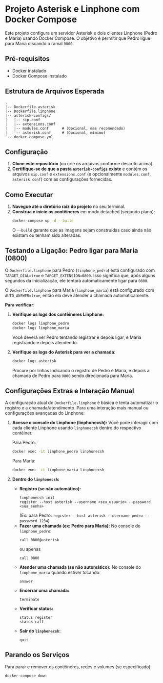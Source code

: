 # Projeto Asterisk e Linphone com Docker Compose

Este projeto configura um servidor Asterisk e dois clientes Linphone (Pedro e Maria) usando Docker Compose. O objetivo é permitir que Pedro ligue para Maria discando o ramal `0800`.

## Pré-requisitos

* Docker instalado
* Docker Compose instalado

## Estrutura de Arquivos Esperada

```
.
|-- Dockerfile.asterisk
|-- Dockerfile.linphone
|-- asterisk-configs/
|   |-- sip.conf
|   |-- extensions.conf
|   |-- modules.conf      # (Opcional, mas recomendado)
|   `-- asterisk.conf     # (Opcional, mínimo)
`-- docker-compose.yml
```

## Configuração

1.  **Clone este repositório** (ou crie os arquivos conforme descrito acima).
2.  **Certifique-se de que a pasta `asterisk-configs` existe** e contém os arquivos `sip.conf` e `extensions.conf` (e opcionalmente `modules.conf`, `asterisk.conf`) com as configurações fornecidas.

## Como Executar

1.  **Navegue até o diretório raiz do projeto** no seu terminal.
2.  **Construa e inicie os contêineres** em modo detached (segundo plano):
    ```bash
    docker-compose up -d --build
    ```
    O `--build` garante que as imagens sejam construídas caso ainda não existam ou tenham sido alteradas.

## Testando a Ligação: Pedro ligar para Maria (0800)

O `Dockerfile.linphone` para Pedro (`linphone_pedro`) está configurado com `TARGET_DIAL=true` e `TARGET_EXTENSION=0800`. Isso significa que, após alguns segundos da inicialização, ele tentará automaticamente ligar para `0800`.

O `Dockerfile.linphone` para Maria (`linphone_maria`) está configurado com `AUTO_ANSWER=true`, então ela deve atender a chamada automaticamente.

**Para verificar:**

1.  **Verifique os logs dos contêineres Linphone:**
    ```bash
    docker logs linphone_pedro
    docker logs linphone_maria
    ```
    Você deverá ver Pedro tentando registrar e depois ligar, e Maria registrando e depois atendendo.

2.  **Verifique os logs do Asterisk para ver a chamada:**
    ```bash
    docker logs asterisk
    ```
    Procure por linhas indicando o registro de Pedro e Maria, e depois a chamada de Pedro para `0800` sendo direcionada para Maria.

## Configurações Extras e Interação Manual

A configuração atual do `Dockerfile.linphone` é básica e tenta automatizar o registro e a chamada/atendimento. Para uma interação mais manual ou configurações avançadas do Linphone:

1.  **Acesse o console do Linphone (linphonecsh):**
    Você pode interagir com cada cliente Linphone usando `linphonecsh` dentro do respectivo contêiner.

    Para Pedro:
    ```bash
    docker exec -it linphone_pedro linphonecsh
    ```
    Para Maria:
    ```bash
    docker exec -it linphone_maria linphonecsh
    ```

2.  **Dentro do `linphonecsh`:**
    * **Registro (se não automático):**
        ```
        linphonecsh init
        register --host asterisk --username <seu_usuario> --password <sua_senha>
        ```
        (Ex: para Pedro: `register --host asterisk --username pedro --password 1234`)
    * **Fazer uma chamada (ex: Pedro para Maria):**
        No console do `linphone_pedro`:
        ```
        call 0800@asterisk
        ```
        ou apenas
        ```
        call 0800
        ```
    * **Atender uma chamada (se não automático):**
        No console do `linphone_maria` quando estiver tocando:
        ```
        answer
        ```
    * **Encerrar uma chamada:**
        ```
        terminate
        ```
    * **Verificar status:**
        ```
        status register
        status call
        ```
    * **Sair do `linphonecsh`:**
        ```
        quit
        ```

## Parando os Serviços

Para parar e remover os contêineres, redes e volumes (se especificado):
```bash
docker-compose down
```
